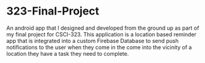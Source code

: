 # 323-Final-Project
An android app that I designed and developed from the ground up as part of my final project for CSCI-323. This application is a location based reminder app that is integrated into a custom Firebase Database to send push notifications to the user when they come in the come into the vicinity of a location they have a task they need to complete.
